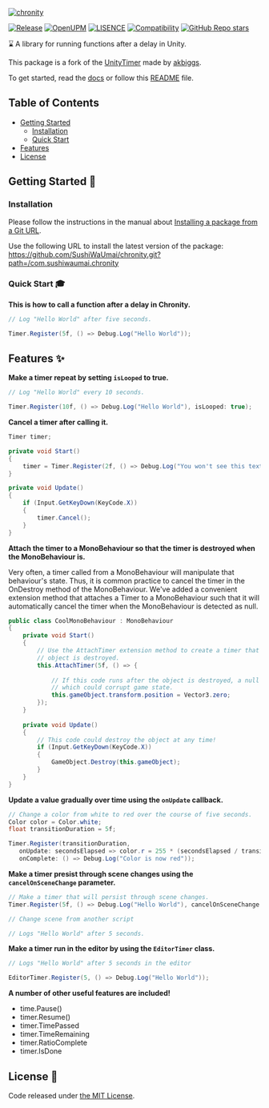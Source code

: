 [![chronity](./.github/images/Slide.png)](https://sushiwaumai.github.io/Chronity)

[![Release](https://img.shields.io/github/v/release/SushiWaUmai/chronity?include_prereleases&style=flat-square)](https://github.com/SushiWaUmai/Chronity/releases)
[![OpenUPM](https://img.shields.io/npm/v/com.sushiwaumai.chronity?label=openupm&registry_uri=https://package.openupm.com&style=flat-square)](https://openupm.com/packages/com.sushiwaumai.chronity/)
[![LISENCE](https://img.shields.io/github/license/SushiWaUmai/chronity?style=flat-square)](https://github.com/SushiWaUmai/Chronity/blob/main/LICENSE)
[![Compatibility](https://img.shields.io/badge/-2020.3+-11191F?logo=Unity&style=flat-square)](https://unity3d.com/get-unity/download/archive)
[![GitHub Repo stars](https://img.shields.io/github/stars/SushiWaUmai/chronity?color=%23dca&label=%E2%AD%90&style=flat-square)](https://github.com/SushiWaUmai/Chronity/stargazers)

:hourglass: A library for running functions after a delay in Unity.

This package is a fork of the [UnityTimer](https://github.com/akbiggs/UnityTimer) made by [akbiggs](https://github.com/akbiggs).

To get started, read the [docs](https://sushiwaumai.github.io/chronity) or follow this [README](README.md) file.

## Table of Contents
- [Getting Started](https://github.com/SushiWaUmai/chronity#getting-started-rocket)
  - [Installation](https://github.com/SushiWaUmai/chronity#installation)
  - [Quick Start](https://github.com/SushiWaUmai/chronity#quick-start-mortar_board)
- [Features](https://github.com/SushiWaUmai/chronity#features-sparkles)
- [License](https://github.com/SushiWaUmai/chronity#license-scroll)

## Getting Started :rocket:

### Installation
Please follow the instructions in the manual about [Installing a package from a Git URL](https://docs.unity3d.com/Manual/upm-ui-giturl.html). 


Use the following URL to install the latest version of the package:
https://github.com/SushiWaUmai/chronity.git?path=/com.sushiwaumai.chronity


### Quick Start :mortar_board:
**This is how to call a function after a delay in Chronity.**

```c#
// Log "Hello World" after five seconds.

Timer.Register(5f, () => Debug.Log("Hello World"));
```

## Features :sparkles:

**Make a timer repeat by setting `isLooped` to true.**
```c#
// Log "Hello World" every 10 seconds.

Timer.Register(10f, () => Debug.Log("Hello World"), isLooped: true);
```

**Cancel a timer after calling it.**
```c#
Timer timer;

private void Start()
{
    timer = Timer.Register(2f, () => Debug.Log("You won't see this text if you press X."));
}

private void Update()
{
    if (Input.GetKeyDown(KeyCode.X)) 
    {
        timer.Cancel();
    }
}
```


**Attach the timer to a MonoBehaviour so that the timer is destroyed when the MonoBehaviour is.**

Very often, a timer called from a MonoBehaviour will manipulate that behaviour's state. Thus, it is common practice to cancel the timer in the OnDestroy method of the MonoBehaviour. We've added a convenient extension method that attaches a Timer to a MonoBehaviour such that it will automatically cancel the timer when the MonoBehaviour is detected as null.

```c#
public class CoolMonoBehaviour : MonoBehaviour
{
    private void Start() 
    {
        // Use the AttachTimer extension method to create a timer that is destroyed when this
        // object is destroyed.
        this.AttachTimer(5f, () => {
      
            // If this code runs after the object is destroyed, a null reference will be thrown,
            // which could corrupt game state.
            this.gameObject.transform.position = Vector3.zero;
        });
    }
   
    private void Update() 
    {
        // This code could destroy the object at any time!
        if (Input.GetKeyDown(KeyCode.X)) 
        {
            GameObject.Destroy(this.gameObject);
        }
    }
}
```

**Update a value gradually over time using the `onUpdate` callback.**

```c#
// Change a color from white to red over the course of five seconds.
Color color = Color.white;
float transitionDuration = 5f;

Timer.Register(transitionDuration,
   onUpdate: secondsElapsed => color.r = 255 * (secondsElapsed / transitionDuration),
   onComplete: () => Debug.Log("Color is now red"));
```

**Make a timer presist through scene changes using the `cancelOnSceneChange` parameter.**
```c#
// Make a timer that will persist through scene changes.
Timer.Register(5f, () => Debug.Log("Hello World"), cancelOnSceneChange: false);

// Change scene from another script 

// Logs "Hello World" after 5 seconds.
```

**Make a timer run in the editor by using the `EditorTimer` class.**
```c#
// Logs "Hello World" after 5 seconds in the editor

EditorTimer.Register(5, () => Debug.Log("Hello World"));
```

**A number of other useful features are included!**

- time.Pause()
- timer.Resume()
- timer.TimePassed
- timer.TimeRemaining
- timer.RatioComplete
- timer.IsDone


## License :scroll:

Code released under [the MIT License](https://github.com/SushiWaUmai/Chronity/blob/main/LICENSE).
